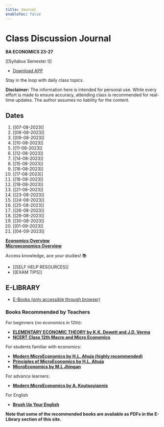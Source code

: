 ```yaml
---
title: Journal
enableToc: false
---
```


# Class Discussion Journal

**BA ECONOMICS 23-27**  

[[Syllabus Semester I]]  

- <a href="https://drive.google.com/file/d/1z5FoLL9V9T-bPNEvi6YKRGytG2LEdwED/view?usp=sharing" target="_blank">Download APP</a>

Stay in the loop with daily class topics.  

**Disclaimer:** The information here is intended for personal use. While every effort is made to ensure accuracy, attending class is recommended for real-time updates. The author assumes no liability for the content.

## Dates
1. [[07-08-2023]]
2. [[08-08-2023]]
3. [[09-08-2023]]
4. [[10-08-2023]]
5. [[11-08-2023]]
6. [[12-08-2023]]
7. [[14-08-2023]]
8. [[15-08-2023]]
9. [[16-08-2023]]
10. [[17-08-2023]]
11. [[18-08-2023]]
12. [[19-08-2023]]
13. [[21-08-2023]]
14. [[23-08-2023]]
15. [[24-08-2023]]
16. [[25-08-2023]]
17. [[26-08-2023]]
18. [[29-08-2023]]
19. [[30-08-2023]]
20. [[01-09-2023]]
21. [[04-09-2023]]


<a href="https://www.wikiwand.com/en/Economics" target="_blank">**Economics Overview**</a>  
<a href="https://www.wikiwand.com/en/Microeconomics" target="_blank">**Microeconomics Overview**</a>  

Access knowledge, ace your studies! 📚  

- [[SELF HELP RESOURCES]]   
- [[EXAM TIPS]]
## E-LIBRARY
- <a href="http://xtrop.ddns.net:8080" target="_blank">E-Books (only accessible through browser)</a>

### Books Recommended by Teachers

For beginners (no economics in 12th):
- <a target="_blank" href="https://www.amazon.in/dp/8121907934?ref_=cm_sw_r_cp_ud_dp_DDX3WDJ7S04WV2GVR9MT_1&_encoding=UTF8&tag=journal06-21&linkCode=ur2&linkId=ea5a52e67940643c7073d4786e7eadc0&camp=3638&creative=24630">**ELEMENTARY ECONOMIC THEORY by K.K. Dewett and J.D. Verma**</a>
- <a href="https://ncert.nic.in/textbook.php" target="_blank">**NCERT Class 12th Macro and Micro Economics**</a>

For students familiar with economics:
- <a target="_blank" href="https://www.amazon.in/dp/9355011016?ref_=cm_sw_r_cp_ud_dp_RQE92V1YY7994S936HDX&_encoding=UTF8&tag=journal06-21&linkCode=ur2&linkId=7087355f080eb06ef6b7bec296d363db&camp=3638&creative=24630">**Modern MicroEconomics by H.L. Ahuja (highly recommended)**</a>
- <a target="_blank" href="https://www.amazon.in/dp/9352837312?ref_=cm_sw_r_cp_ud_dp_3WCRSCFQY3ABP8XPBCQ9&_encoding=UTF8&tag=journal06-21&linkCode=ur2&linkId=84c4d5fd3c35cce7bc4a1c24ed1b62e5&camp=3638&creative=24630">**Principles of MicroEconomics by H.L. Ahuja**</a>
- <a target="_blank" href="https://www.amazon.in/dp/8182815622?ref_=cm_sw_r_cp_ud_dp_EWT0X8WDM5CYCZ7XH50X&_encoding=UTF8&tag=journal06-21&linkCode=ur2&linkId=6a1513e3675473fe7495bd382130325f&camp=3638&creative=24630">**MicroEconomics by M.L Jhingan**</a>

For advance learners:
- <a target="_blank" href="https://www.amazon.in/dp/9356404100?ref_=cm_sw_r_cp_ud_dp_JZA6ZQGCCAK04QCCD4XF&_encoding=UTF8&tag=journal06-21&linkCode=ur2&linkId=29d1b4940c4e451fb9eb664b1fdf07f5&camp=3638&creative=24630">**Modern MicroEconomics by A. Koutsoyiannis**</a>

For English
- <a target="_blank" href="https://www.amazon.in/Brush-up-Your-English-S-T-Imam/dp/8177092677?&_encoding=UTF8&tag=journal06-21&linkCode=ur2&linkId=348e2aa9d67c30ee3ebb7cfb885b0479&camp=3638&creative=24630">**Brush Up Your English**</a>

**Note that some of the recommended books are available as PDFs in the E-Library section of this site.**

